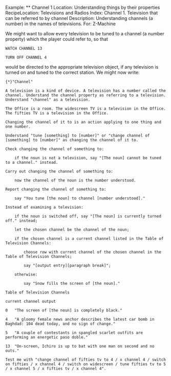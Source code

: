 Example: ** Channel 1
Location: Understanding things by their properties
RecipeLocation: Televisions and Radios
Index: Channel 1. Television that can be referred to by channel
Description: Understanding channels (a number) in the names of televisions.
For: Z-Machine

  
We might want to allow every television to be tuned to a channel (a number property) which the player could refer to, so that

  

``` inform7
WATCH CHANNEL 13

TURN OFF CHANNEL 4
```

  
would be directed to the appropriate television object, if any television is turned on and tuned to the correct station. We might now write:

  

``` inform7
{*}"Channel"

A television is a kind of device. A television has a number called the channel. Understand the channel property as referring to a television. Understand "channel" as a television.

The Office is a room. The widescreen TV is a television in the Office. The fifties TV is a television in the Office.

Changing the channel of it to is an action applying to one thing and one number.

Understand "tune [something] to [number]" or "change channel of [something] to [number]" as changing the channel of it to.

Check changing the channel of something to:

	if the noun is not a television, say "[The noun] cannot be tuned to a channel." instead.

Carry out changing the channel of something to:

	now the channel of the noun is the number understood.

Report changing the channel of something to:

	say "You tune [the noun] to channel [number understood]."

Instead of examining a television:

	if the noun is switched off, say "[The noun] is currently turned off." instead;

	let the chosen channel be the channel of the noun;

	if the chosen channel is a current channel listed in the Table of Television Channels:

		choose row with current channel of the chosen channel in the Table of Television Channels;

		say "[output entry][paragraph break]";

	otherwise:

		say "Snow fills the screen of [the noun]."

Table of Television Channels

current channel	output

0	"The screen of [the noun] is completely black."

4	"A gloomy female news anchor describes the latest car bomb in Baghdad: 104 dead today, and no sign of change."

5	"A couple of contestants in spangled scarlet outfits are performing an energetic paso doble."

13	"On-screen, Ichiro is up to bat with one man on second and no outs."

Test me with "change channel of fifties tv to 4 / x channel 4 / switch on fifties / x channel 4 / switch on widescreen / tune fifties tv to 5 / x channel 5 / x fifties tv / x channel 4".
```

